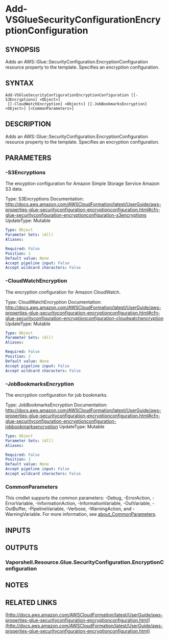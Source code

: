 # Add-VSGlueSecurityConfigurationEncryptionConfiguration

## SYNOPSIS
Adds an AWS::Glue::SecurityConfiguration.EncryptionConfiguration resource property to the template.
Specifies an encryption configuration.

## SYNTAX

```
Add-VSGlueSecurityConfigurationEncryptionConfiguration [[-S3Encryptions] <Object>]
 [[-CloudWatchEncryption] <Object>] [[-JobBookmarksEncryption] <Object>] [<CommonParameters>]
```

## DESCRIPTION
Adds an AWS::Glue::SecurityConfiguration.EncryptionConfiguration resource property to the template.
Specifies an encryption configuration.

## PARAMETERS

### -S3Encryptions
The encyption configuration for Amazon Simple Storage Service Amazon S3 data.

Type: S3Encryptions
Documentation: http://docs.aws.amazon.com/AWSCloudFormation/latest/UserGuide/aws-properties-glue-securityconfiguration-encryptionconfiguration.html#cfn-glue-securityconfiguration-encryptionconfiguration-s3encryptions
UpdateType: Mutable

```yaml
Type: Object
Parameter Sets: (All)
Aliases:

Required: False
Position: 1
Default value: None
Accept pipeline input: False
Accept wildcard characters: False
```

### -CloudWatchEncryption
The encryption configuration for Amazon CloudWatch.

Type: CloudWatchEncryption
Documentation: http://docs.aws.amazon.com/AWSCloudFormation/latest/UserGuide/aws-properties-glue-securityconfiguration-encryptionconfiguration.html#cfn-glue-securityconfiguration-encryptionconfiguration-cloudwatchencryption
UpdateType: Mutable

```yaml
Type: Object
Parameter Sets: (All)
Aliases:

Required: False
Position: 2
Default value: None
Accept pipeline input: False
Accept wildcard characters: False
```

### -JobBookmarksEncryption
The encryption configuration for job bookmarks.

Type: JobBookmarksEncryption
Documentation: http://docs.aws.amazon.com/AWSCloudFormation/latest/UserGuide/aws-properties-glue-securityconfiguration-encryptionconfiguration.html#cfn-glue-securityconfiguration-encryptionconfiguration-jobbookmarksencryption
UpdateType: Mutable

```yaml
Type: Object
Parameter Sets: (All)
Aliases:

Required: False
Position: 3
Default value: None
Accept pipeline input: False
Accept wildcard characters: False
```

### CommonParameters
This cmdlet supports the common parameters: -Debug, -ErrorAction, -ErrorVariable, -InformationAction, -InformationVariable, -OutVariable, -OutBuffer, -PipelineVariable, -Verbose, -WarningAction, and -WarningVariable. For more information, see [about_CommonParameters](http://go.microsoft.com/fwlink/?LinkID=113216).

## INPUTS

## OUTPUTS

### Vaporshell.Resource.Glue.SecurityConfiguration.EncryptionConfiguration
## NOTES

## RELATED LINKS

[http://docs.aws.amazon.com/AWSCloudFormation/latest/UserGuide/aws-properties-glue-securityconfiguration-encryptionconfiguration.html](http://docs.aws.amazon.com/AWSCloudFormation/latest/UserGuide/aws-properties-glue-securityconfiguration-encryptionconfiguration.html)

